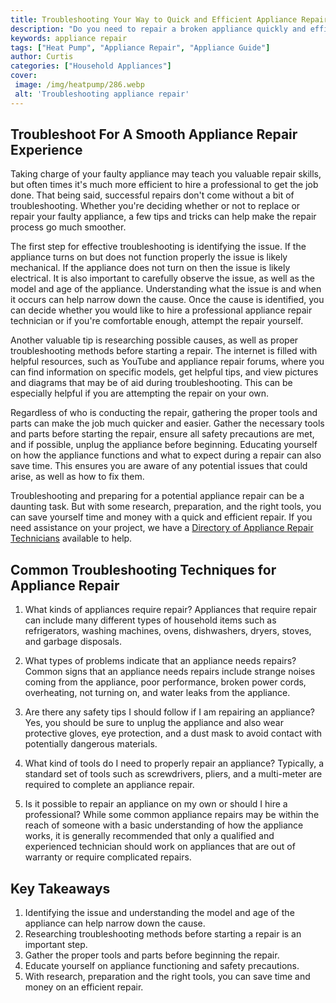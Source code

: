 ```yaml
---
title: Troubleshooting Your Way to Quick and Efficient Appliance Repair
description: "Do you need to repair a broken appliance quickly and efficiently Learn how to troubleshoot and find the root of the problem with our step-by-step guide"
keywords: appliance repair
tags: ["Heat Pump", "Appliance Repair", "Appliance Guide"]
author: Curtis
categories: ["Household Appliances"]
cover: 
 image: /img/heatpump/286.webp
 alt: 'Troubleshooting appliance repair'
---
```

## Troubleshoot For A Smooth Appliance Repair Experience 
Taking charge of your faulty appliance may teach you valuable repair skills, but often times it's much more efficient to hire a professional to get the job done. That being said, successful repairs don't come without a bit of troubleshooting. Whether you're deciding whether or not to replace or repair your faulty appliance, a few tips and tricks can help make the repair process go much smoother.

The first step for effective troubleshooting is identifying the issue. If the appliance turns on but does not function properly the issue is likely mechanical. If the appliance does not turn on then the issue is likely electrical. It is also important to carefully observe the issue, as well as the model and age of the appliance. Understanding what the issue is and when it occurs can help narrow down the cause. Once the cause is identified, you can decide whether you would like to hire a professional appliance repair technician or if you're comfortable enough, attempt the repair yourself.

Another valuable tip is researching possible causes, as well as proper troubleshooting methods before starting a repair. The internet is filled with helpful resources, such as YouTube and appliance repair forums, where you can find information on specific models, get helpful tips, and view pictures and diagrams that may be of aid during troubleshooting. This can be especially helpful if you are attempting the repair on your own. 

Regardless of who is conducting the repair, gathering the proper tools and parts can make the job much quicker and easier. Gather the necessary tools and parts before starting the repair, ensure all safety precautions are met, and if possible, unplug the appliance before beginning. Educating yourself on how the appliance functions and what to expect during a repair can also save time. This ensures you are aware of any potential issues that could arise, as well as how to fix them.

Troubleshooting and preparing for a potential appliance repair can be a daunting task. But with some research, preparation, and the right tools, you can save yourself time and money with a quick and efficient repair. If you need assistance on your project, we have a [Directory of Appliance Repair Technicians](./pages/appliance-repair-technicians) available to help.

## Common Troubleshooting Techniques for Appliance Repair

1. What kinds of appliances require repair?
 Appliances that require repair can include many different types of household items such as refrigerators, washing machines, ovens, dishwashers, dryers, stoves, and garbage disposals.

2. What types of problems indicate that an appliance needs repairs?
 Common signs that an appliance needs repairs include strange noises coming from the appliance, poor performance, broken power cords, overheating, not turning on, and water leaks from the appliance.

3. Are there any safety tips I should follow if I am repairing an appliance?
 Yes, you should be sure to unplug the appliance and also wear protective gloves, eye protection, and a dust mask to avoid contact with potentially dangerous materials.

4. What kind of tools do I need to properly repair an appliance?
 Typically, a standard set of tools such as screwdrivers, pliers, and a multi-meter are required to complete an appliance repair.

5. Is it possible to repair an appliance on my own or should I hire a professional?
 While some common appliance repairs may be within the reach of someone with a basic understanding of how the appliance works, it is generally recommended that only a qualified and experienced technician should work on appliances that are out of warranty or require complicated repairs.

## Key Takeaways 
1. Identifying the issue and understanding the model and age of the appliance can help narrow down the cause. 
2. Researching troubleshooting methods before starting a repair is an important step. 
3. Gather the proper tools and parts before beginning the repair. 
4. Educate yourself on appliance functioning and safety precautions. 
5. With research, preparation and the right tools, you can save time and money on an efficient repair.

